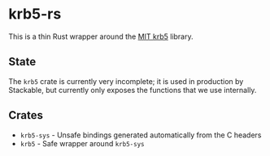 # krb5-rs

This is a thin Rust wrapper around the [MIT krb5](https://web.mit.edu/kerberos/) library.

## State

The `krb5` crate is currently very incomplete; it is used in production by Stackable, but currently only exposes the functions that we use internally.

## Crates

* `krb5-sys` - Unsafe bindings generated automatically from the C headers
* `krb5` - Safe wrapper around `krb5-sys`
